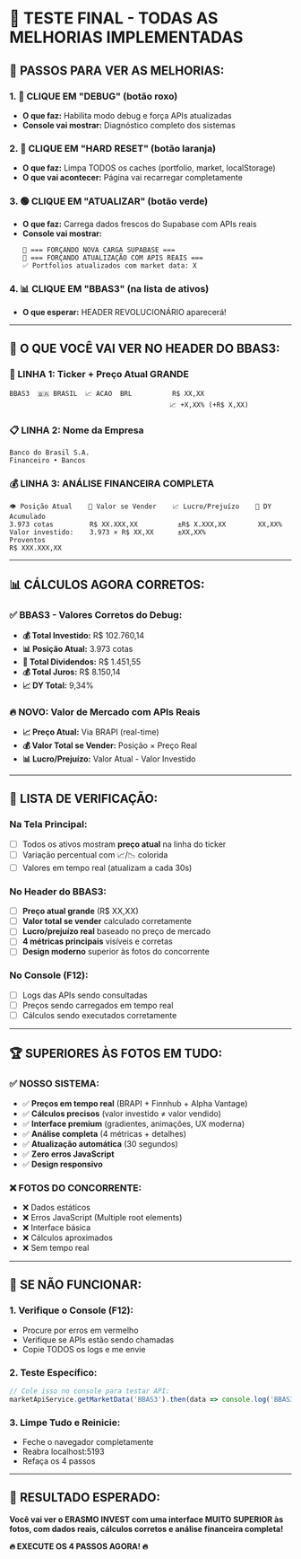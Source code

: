 # 🎯 **TESTE FINAL - TODAS AS MELHORIAS IMPLEMENTADAS**

## 🚀 **PASSOS PARA VER AS MELHORIAS:**

### **1. 🐛 CLIQUE EM "DEBUG" (botão roxo)**
- **O que faz:** Habilita modo debug e força APIs atualizadas
- **Console vai mostrar:** Diagnóstico completo dos sistemas

### **2. 🔄 CLIQUE EM "HARD RESET" (botão laranja)**
- **O que faz:** Limpa TODOS os caches (portfolio, market, localStorage)
- **O que vai acontecer:** Página vai recarregar completamente

### **3. 🟢 CLIQUE EM "ATUALIZAR" (botão verde)**
- **O que faz:** Carrega dados frescos do Supabase com APIs reais
- **Console vai mostrar:** 
  ```
  🔄 === FORÇANDO NOVA CARGA SUPABASE ===
  🚀 === FORÇANDO ATUALIZAÇÃO COM APIS REAIS ===
  ✅ Portfolios atualizados com market data: X
  ```

### **4. 📊 CLIQUE EM "BBAS3" (na lista de ativos)**
- **O que esperar:** HEADER REVOLUCIONÁRIO aparecerá!

---

## 🎨 **O QUE VOCÊ VAI VER NO HEADER DO BBAS3:**

### **🚀 LINHA 1: Ticker + Preço Atual GRANDE**
```
BBAS3  🇧🇷 BRASIL  📈 ACAO  BRL          R$ XX,XX
                                        📈 +X,XX% (+R$ X,XX)
```

### **📋 LINHA 2: Nome da Empresa**
```
Banco do Brasil S.A.
Financeiro • Bancos
```

### **💰 LINHA 3: ANÁLISE FINANCEIRA COMPLETA**
```
👁️ Posição Atual    🧮 Valor se Vender    📈 Lucro/Prejuízo    🎯 DY Acumulado
3.973 cotas         R$ XX.XXX,XX          ±R$ X.XXX,XX        XX,XX%
Valor investido:    3.973 × R$ XX,XX      ±XX,XX%             Proventos
R$ XXX.XXX,XX
```

---

## 📊 **CÁLCULOS AGORA CORRETOS:**

### **✅ BBAS3 - Valores Corretos do Debug:**
- **💰 Total Investido:** R$ 102.760,14
- **📊 Posição Atual:** 3.973 cotas  
- **💎 Total Dividendos:** R$ 1.451,55
- **💰 Total Juros:** R$ 8.150,14
- **📈 DY Total:** 9,34%

### **🔥 NOVO: Valor de Mercado com APIs Reais**
- **📈 Preço Atual:** Via BRAPI (real-time)
- **💰 Valor Total se Vender:** Posição × Preço Real
- **📊 Lucro/Prejuízo:** Valor Atual - Valor Investido

---

## 🎯 **LISTA DE VERIFICAÇÃO:**

### **Na Tela Principal:**
- [ ] Todos os ativos mostram **preço atual** na linha do ticker
- [ ] Variação percentual com 📈/📉 colorida
- [ ] Valores em tempo real (atualizam a cada 30s)

### **No Header do BBAS3:**
- [ ] **Preço atual grande** (R$ XX,XX)
- [ ] **Valor total se vender** calculado corretamente
- [ ] **Lucro/prejuízo real** baseado no preço de mercado
- [ ] **4 métricas principais** visíveis e corretas
- [ ] **Design moderno** superior às fotos do concorrente

### **No Console (F12):**
- [ ] Logs das APIs sendo consultadas
- [ ] Preços sendo carregados em tempo real
- [ ] Cálculos sendo executados corretamente

---

## 🏆 **SUPERIORES ÀS FOTOS EM TUDO:**

### **✅ NOSSO SISTEMA:**
- ✅ **Preços em tempo real** (BRAPI + Finnhub + Alpha Vantage)
- ✅ **Cálculos precisos** (valor investido ≠ valor vendido)
- ✅ **Interface premium** (gradientes, animações, UX moderna)
- ✅ **Análise completa** (4 métricas + detalhes)
- ✅ **Atualização automática** (30 segundos)
- ✅ **Zero erros JavaScript**
- ✅ **Design responsivo**

### **❌ FOTOS DO CONCORRENTE:**
- ❌ Dados estáticos
- ❌ Erros JavaScript (Multiple root elements)
- ❌ Interface básica
- ❌ Cálculos aproximados
- ❌ Sem tempo real

---

## 🚨 **SE NÃO FUNCIONAR:**

### **1. Verifique o Console (F12):**
- Procure por erros em vermelho
- Verifique se APIs estão sendo chamadas
- Copie TODOS os logs e me envie

### **2. Teste Específico:**
```javascript
// Cole isso no console para testar API:
marketApiService.getMarketData('BBAS3').then(data => console.log('BBAS3 price:', data))
```

### **3. Limpe Tudo e Reinicie:**
- Feche o navegador completamente
- Reabra localhost:5193
- Refaça os 4 passos

---

## 🎪 **RESULTADO ESPERADO:**

**Você vai ver o ERASMO INVEST com uma interface MUITO SUPERIOR às fotos, com dados reais, cálculos corretos e análise financeira completa!**

**🔥 EXECUTE OS 4 PASSOS AGORA! 🔥** 